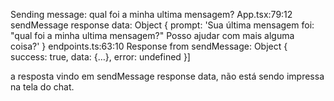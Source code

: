 Sending message: qual foi a minha ultima mensagem? App.tsx:79:12
sendMessage response data: 
Object { prompt: 'Sua última mensagem foi: "qual foi a minha ultima mensagem?" Posso ajudar com mais alguma coisa?' }
endpoints.ts:63:10
Response from sendMessage: 
Object { success: true, data: {…}, error: undefined }]

a resposta vindo em sendMessage response data, não está sendo impressa na tela do chat.